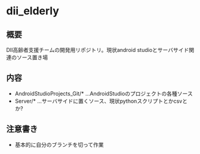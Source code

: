 # dii_elderly
## 概要
DII高齢者支援チームの開発用リポジトリ。現状android studioとサーバサイド関連のソース置き場
## 内容
- AndroidStudioProjects_Git/* ...AndroidStudioのプロジェクトの各種ソース
- Server/* ...サーバサイドに置くソース、現状pythonスクリプトとかcsvとか?
## 注意書き
- 基本的に自分のブランチを切って作業
